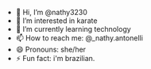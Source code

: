 - 👋 Hi, I’m @nathy3230
- 👀 I’m interested in karate
- 🌱 I’m currently learning technology
- 📫 How to reach me: @_nathy.antonelli
- 😄 Pronouns: she/her
- ⚡ Fun fact: i'm brazilian.

<!---
nathy3230/nathy3230 is a ✨ special ✨ repository because its `README.md` (this file) appears on your GitHub profile.
You can click the Preview link to take a look at your changes.
--->
